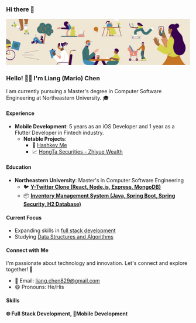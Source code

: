 ### Hi there 👋

<!--
**dexkum-2myzZy-jipzid/dexkum-2myzZy-jipzid** is a ✨ _special_ ✨ repository because its `README.md` (this file) appears on your GitHub profile.

Here are some ideas to get you started:

- 🔭 I’m currently working on ...
- 🌱 I’m currently learning ...
- 👯 I’m looking to collaborate on ...
- 🤔 I’m looking for help with ...
- 💬 Ask me about ...
- 📫 How to reach me: ...
- 😄 Pronouns: ...
- ⚡ Fun fact: ...
-->

![Header](https://github.com/dexkum-2myzZy-jipzid/dexkum-2myzZy-jipzid/blob/main/header.jpeg)

### Hello! 👋🏻 I'm **Liang (Mario) Chen**

I am currently pursuing a Master's degree in Computer Software Engineering at Northeastern University. 🎓

#### Experience

- **Mobile Development**: 5 years as an iOS Developer and 1 year as a Flutter Developer in Fintech industry.
  - **Notable Projects**:
    - 📱 [Hashkey Me](https://apps.apple.com/us/app/hashkey-me-simple-secure/id1547228803)
    - 📈 [HongTa Securities - Zhiyue Wealth](https://apps.apple.com/cn/app/id529436337)

#### Education

- **Northeastern University**: Master's in Computer Software Engineering
  - 🐦 [**Y-Twitter Clone (React, Node.js, Express, MongoDB)** ](https://github.com/dexkum-2myzZy-jipzid/Y-TwitterClone)
  - 📦 [**Inventory Management System (Java, Spring Boot, Spring Security, H2 Database)**](https://github.com/dexkum-2myzZy-jipzid/inventory-management-system)

#### Current Focus

- Expanding skills in [full stack development](https://github.com/dexkum-2myzZy-jipzid/full-stack-projects.git)
- Studying [Data Structures and Algorithms](https://github.com/dexkum-2myzZy-jipzid/leetcode.git)

#### Connect with Me

I'm passionate about technology and innovation. Let's connect and explore together! 🚀

- 📮 Email: liang.chen829@gmail.com
- 😄 Pronouns: He/His

#### Skills

**🌐 Full Stack Development, 📱Mobile Development**
